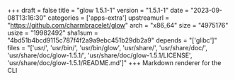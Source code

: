 +++
draft = false
title = "glow 1.5.1-1"
version = "1.5.1-1"
date = "2023-09-08T13:16:30"
categories = ['apps-extra']
upstreamurl = "https://github.com/charmbracelet/glow"
arch = "x86_64"
size = "4975176"
usize = "19982492"
sha1sum = "4bd51b4bcd9115c787f4f2a9a9ebc451b29db2a9"
depends = "['glibc']"
files = "['usr/', 'usr/bin/', 'usr/bin/glow', 'usr/share/', 'usr/share/doc/', 'usr/share/doc/glow-1.5.1/', 'usr/share/doc/glow-1.5.1/LICENSE', 'usr/share/doc/glow-1.5.1/README.md']"
+++
Markdown renderer for the CLI